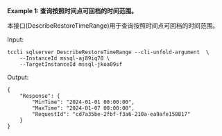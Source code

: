 **Example 1: 查询按照时间点可回档的时间范围。**

本接口(DescribeRestoreTimeRange)用于查询按照时间点可回档的时间范围。

Input: 

```
tccli sqlserver DescribeRestoreTimeRange --cli-unfold-argument  \
    --InstanceId mssql-aj89iq78 \
    --TargetInstanceId mssql-jkoa09sf
```

Output: 
```
{
    "Response": {
        "MinTime": "2024-01-01 00:00:00",
        "MaxTime": "2024-01-07 00:00:00",
        "RequestId": "cd7a35be-2fbf-f3a6-210a-ea9afe158817"
    }
}
```

